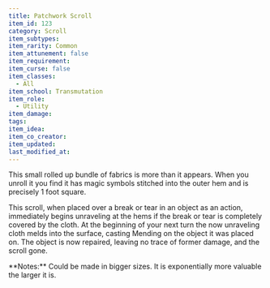 ```yaml
---
title: Patchwork Scroll
item_id: 123
category: Scroll
item_subtypes:
item_rarity: Common
item_attunement: false
item_requirement:
item_curse: false
item_classes:
  - All
item_school: Transmutation
item_role:
  - Utility
item_damage:
tags:
item_idea:
item_co_creator:
item_updated:
last_modified_at:
---
```


This small rolled up bundle of fabrics is more than it appears. When you unroll it you find it has magic symbols stitched into the outer hem and is precisely 1 foot square.

This scroll, when placed over a break or tear in an object as an action, immediately begins unraveling at the hems if the break or tear is completely covered by the cloth. At the beginning of your next turn the now unraveling cloth melds into the surface, casting <magic-spell>Mending</magic-spell> on the object it was placed on. The object is now repaired, leaving no trace of former damage, and the scroll gone.

<div class="notes">
**Notes:** Could be made in bigger sizes. It is exponentially more valuable the larger it is.
</div>
